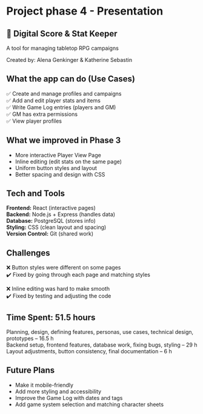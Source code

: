 # Project phase 4 - Presentation

## 🎲 Digital Score & Stat Keeper
A tool for managing tabletop RPG campaigns  

Created by: Alena Genkinger & Katherine Sebastin  

## What the app can do (Use Cases)

✅ Create and manage profiles and campaigns   
✅ Add and edit player stats and items  
✅ Write Game Log entries (players and GM)  
✅ GM has extra permissions    
✅ View player profiles  

## What we improved in Phase 3

- More interactive Player View Page    
- Inline editing (edit stats on the same page)    
- Uniform button styles and layout    
- Better spacing and design with CSS  

## Tech and Tools

**Frontend:** React (interactive pages)    
**Backend:** Node.js + Express (handles data)    
**Database:** PostgreSQL (stores info)    
**Styling:** CSS (clean layout and spacing)    
**Version Control:** Git (shared work)  

## Challenges

❌ Button styles were different on some pages    
✔️ Fixed by going through each page and matching styles  

❌ Inline editing was hard to make smooth    
✔️ Fixed by testing and adjusting the code  

## Time Spent: 51.5 hours

Planning, design, defining features, personas, use cases, technical design, prototypes – 16.5 h    
Backend setup, frontend features, database work, fixing bugs, styling – 29 h    
Layout adjustments, button consistency, final documentation – 6 h  

## Future Plans
 
- Make it mobile-friendly    
- Add more styling and accessibility    
- Improve the Game Log with dates and tags
- Add game system selection and matching character sheets  
